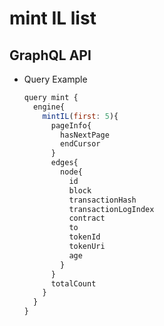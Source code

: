
# mint IL list

## GraphQL API

- Query Example
  ```javascript
  query mint {
    engine{
      mintIL(first: 5){
        pageInfo{
          hasNextPage
          endCursor
        }
        edges{
          node{
            id
            block
            transactionHash
            transactionLogIndex
            contract
            to
            tokenId
            tokenUri
            age
          }
        }
        totalCount
      }
    }
  }
  ```
